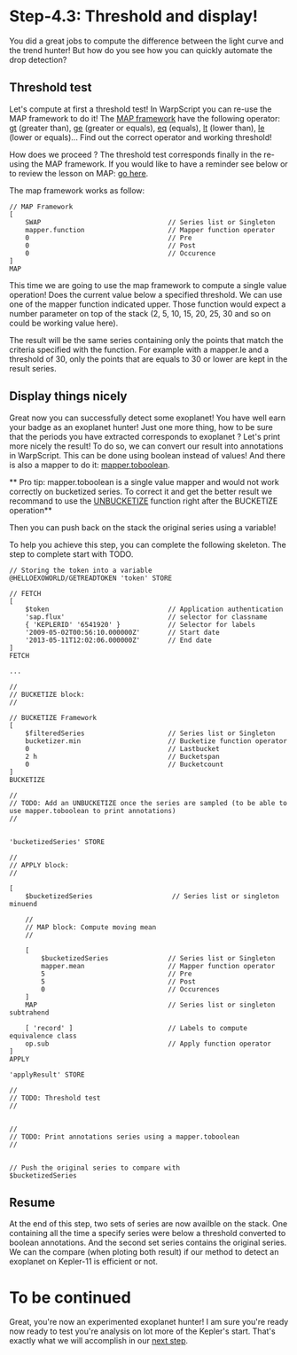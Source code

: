 # Step-4.3: Threshold and display!

You did a great jobs to compute the difference between the light curve and the trend hunter! But how do you see how you can quickly automate the drop detection?

## Threshold test

Let's compute at first a threshold test! In WarpScript you can re-use the MAP framework to do it! The [MAP framework](http://www.warp10.io/reference/frameworks/framework-map/) have the following operator: [gt](http://www.warp10.io/reference/frameworks/mapper_gt/) (greater than), [ge](http://www.warp10.io/reference/frameworks/mapper_ge/) (greater or equals), [eq](http://www.warp10.io/reference/frameworks/mapper_eq/) (equals), [lt](http://www.warp10.io/reference/frameworks/mapper_lt) (lower than), [le](http://www.warp10.io/reference/frameworks/mapper_le/) (lower or equals)... Find out the correct operator and working threshold!

How does we proceed ? The threshold test corresponds finally in the re-using the MAP framework. If you would like to have a reminder see below or to review the lesson on MAP: [go here]((/step-3-WarpScript-Frameworks/3.3-Map-framework/README.md)).

The map framework works as follow:

```
// MAP Framework
[
    SWAP                                // Series list or Singleton
    mapper.function                     // Mapper function operator
    0                                   // Pre
    0                                   // Post
    0                                   // Occurence
]
MAP
```

This time we are going to use the map framework to compute a single value operation! Does the current value below a specified threshold. We can use one of the mapper function indicated upper. Those function would expect a number parameter on top of the stack (2, 5, 10, 15, 20, 25, 30 and so on could be working value here).

The result will be the same series containing only the points that match the criteria specified with the function. For example with a mapper.le and a threshold of 30, only the points that are equals to 30 or lower are kept in the result series. 

## Display things nicely

Great now you can successfully detect some exoplanet! You have well earn your badge as an exoplanet hunter! Just one more thing, how to be sure that the periods you have extracted corresponds to exoplanet ? Let's print more nicely the result! To do so, we can convert our result into annotations in WarpScript. This can be done using boolean instead of values! And there is also a mapper to do it: [mapper.toboolean](http://www.warp10.io/reference/frameworks/mapper_toboolean/).

** Pro tip: mapper.toboolean is a single value mapper and would not work correctly on bucketized series. To correct it and get the better result we recommand to use the [UNBUCKETIZE](http://www.warp10.io/reference/functions/function_UNBUCKETIZE/) function right after the BUCKETIZE operation**

Then you can push back on the stack the original series using a variable!

To help you achieve this step, you can complete the following skeleton. The step to complete start with TODO.

```
// Storing the token into a variable
@HELLOEXOWORLD/GETREADTOKEN 'token' STORE 

// FETCH
[ 
    $token                              // Application authentication
    'sap.flux'                          // selector for classname
    { 'KEPLERID' '6541920' }            // Selector for labels
    '2009-05-02T00:56:10.000000Z'       // Start date
    '2013-05-11T12:02:06.000000Z'       // End date
] 
FETCH

... 

//
// BUCKETIZE block:
//

// BUCKETIZE Framework
[
    $filteredSeries                     // Series list or Singleton
    bucketizer.min                      // Bucketize function operator
    0                                   // Lastbucket 				
    2 h                                 // Bucketspan
    0                                   // Bucketcount
]
BUCKETIZE

//
// TODO: Add an UNBUCKETIZE once the series are sampled (to be able to use mapper.toboolean to print annotations)
//


'bucketizedSeries' STORE

//
// APPLY block:
//

[
    $bucketizedSeries                    // Series list or singleton minuend

    //
    // MAP block: Compute moving mean 
    //

    [
        $bucketizedSeries               // Series list or Singleton
        mapper.mean                     // Mapper function operator
        5                               // Pre
        5                               // Post
        0                               // Occurences
    ]
    MAP                                 // Series list or singleton subtrahend

    [ 'record' ]                        // Labels to compute equivalence class
    op.sub                              // Apply function operator
]
APPLY

'applyResult' STORE

// 
// TODO: Threshold test
//


// 
// TODO: Print annotations series using a mapper.toboolean
//


// Push the original series to compare with
$bucketizedSeries

```

## Resume

At the end of this step, two sets of series are now availble on the stack. One containing all the time a specify series were below a threshold converted to boolean annotations. And the second set series contains the original series. We can the compare (when ploting both result) if our method to detect an exoplanet on Kepler-11 is efficient or not. 

# To be continued

Great, you're now an experimented exoplanet hunter! I am sure you're ready now ready to test you're analysis on lot more of the Kepler's start. That's exactly what we will accomplish in our [next step](/step-5-Process-all-stars/5.1-WarpScript-loops/README.md).
